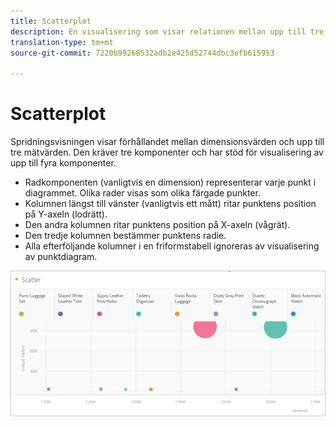 ```yaml
---
title: Scatterplot
description: En visualisering som visar relationen mellan upp till tre mätvärden.
translation-type: tm+mt
source-git-commit: 7220b99268532adb2e425d52744dbc3efb615953

---
```



# Scatterplot

Spridningsvisningen visar förhållandet mellan dimensionsvärden och upp till tre mätvärden. Den kräver tre komponenter och har stöd för visualisering av upp till fyra komponenter.

* Radkomponenten (vanligtvis en dimension) representerar varje punkt i diagrammet. Olika rader visas som olika färgade punkter.
* Kolumnen längst till vänster (vanligtvis ett mått) ritar punktens position på Y-axeln (lodrätt).
* Den andra kolumnen ritar punktens position på X-axeln (vågrät).
* Den tredje kolumnen bestämmer punktens radie.
* Alla efterföljande kolumner i en friformstabell ignoreras av visualisering av punktdiagram.

![Scatterplot](assets/scatter.png)
